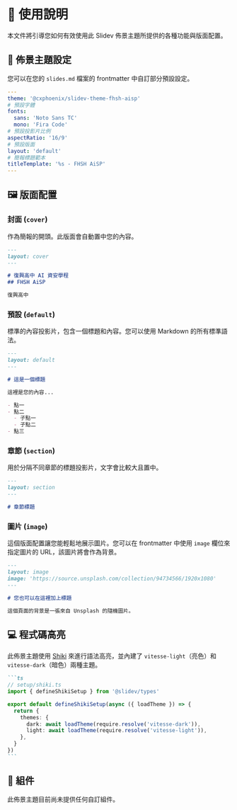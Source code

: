 # 📝 使用說明

本文件將引導您如何有效使用此 Slidev 佈景主題所提供的各種功能與版面配置。

## 🎨 佈景主題設定

您可以在您的 `slides.md` 檔案的 frontmatter 中自訂部分預設設定。

```yaml
---
theme: '@cxphoenix/slidev-theme-fhsh-aisp'
# 預設字體
fonts:
  sans: 'Noto Sans TC'
  mono: 'Fira Code'
# 預設投影片比例
aspectRatio: '16/9'
# 預設版面
layout: 'default'
# 簡報標題範本
titleTemplate: '%s - FHSH AiSP'
---
```

## 🖼️ 版面配置

### 封面 (`cover`)

作為簡報的開頭。此版面會自動置中您的內容。

```markdown
---
layout: cover
---

# 復興高中 AI 資安學程
## FHSH AiSP

復興高中
```

### 預設 (`default`)

標準的內容投影片，包含一個標題和內容。您可以使用 Markdown 的所有標準語法。

```markdown
---
layout: default
---

# 這是一個標題

這裡是您的內容...

- 點一
- 點二
  - 子點一
  - 子點二
- 點三

```

### 章節 (`section`)

用於分隔不同章節的標題投影片，文字會比較大且置中。

```markdown
---
layout: section
---

# 章節標題
```

### 圖片 (`image`)

這個版面配置讓您能輕鬆地展示圖片。您可以在 frontmatter 中使用 `image` 欄位來指定圖片的 URL，該圖片將會作為背景。

```markdown
---
layout: image
image: 'https://source.unsplash.com/collection/94734566/1920x1080'
---

# 您也可以在這裡加上標題

這個頁面的背景是一張來自 Unsplash 的隨機圖片。
```

## 💻 程式碼高亮

此佈景主題使用 [Shiki](https://shiki.matsu.io/) 來進行語法高亮，並內建了 `vitesse-light`（亮色）和 `vitesse-dark`（暗色）兩種主題。

````markdown
```ts
// setup/shiki.ts
import { defineShikiSetup } from '@slidev/types'

export default defineShikiSetup(async ({ loadTheme }) => {
  return {
    themes: {
      dark: await loadTheme(require.resolve('vitesse-dark')),
      light: await loadTheme(require.resolve('vitesse-light')),
    },
  }
})
```
````

## 🧩 組件

此佈景主題目前尚未提供任何自訂組件。
